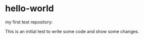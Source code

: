 hello-world
===========

my first test repository:

This is an initial test to write some code and show some changes.
